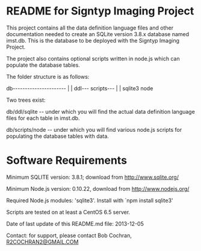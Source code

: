 # README for Signtyp Imaging Project

This project contains all the data definition language files and other documentation needed to
create an SQLite version 3.8.x database named imst.db. This is the database to be deployed
with the Signtyp Imaging Project.

The project also contains optional scripts written in node.js which can populate the 
database tables.

The folder structure is as follows:

db----------------------
    |                  |
    ddl---             scripts---
         |                      |
         sqlite3                node


Two trees exist:

db/ddl/sqlite -- under which you will find the actual data definition language files
for each table in imst.db.

db/scripts/node -- under which you will find various node.js scripts for populating 
the database tables with data.

# Software Requirements

Minimum SQLITE version: 3.8.1; download from http://www.sqlite.org/

Minimum Node.js version: 0.10.22, download from http://www.nodejs.org/

Required Node.js modules: 'sqlite3'. Install with `npm install sqlite3'

Scripts are tested on at least a CentOS 6.5 server.

Date of last update of this README.md file: 2013-12-05

Contact: for support, please contact Bob Cochran, R2COCHRAN2@GMAIL.COM


